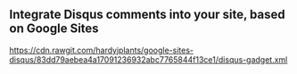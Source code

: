 ## Integrate Disqus comments into your site, based on Google Sites
 https://cdn.rawgit.com/hardyjplants/google-sites-disqus/83dd79aebea4a17091236932abc7765844f13ce1/disqus-gadget.xml
